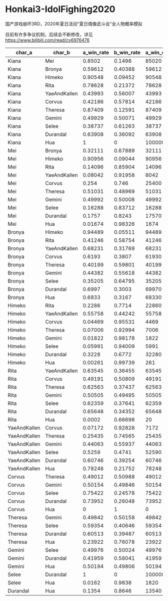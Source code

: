 # Honkai3-IdolFighing2020
国产游戏崩坏3RD，2020年夏日活动“夏日偶像武斗会”全人物概率模拟

目前有许多争议机制，后续会不断修改，详见 https://www.bilibili.com/read/cv6976476 

| char_a       | char_b       | a_win_rate | b_win_rate | a_win_count | b_win_count |
| ------------ | ------------ | ---------- | ---------- | ----------- | ----------- |
| Kiana        | Mei          | 0.8502     | 0.1498     | 85020       | 14980       |
| Kiana        | Bronya       | 0.59612    | 0.40388    | 59612       | 40388       |
| Kiana        | Himeko       | 0.90548    | 0.09452    | 90548       | 9452        |
| Kiana        | Rita         | 0.78628    | 0.21372    | 78628       | 21372       |
| Kiana        | YaeAndKallen | 0.43993    | 0.56007    | 43993       | 56007       |
| Kiana        | Corvus       | 0.42186    | 0.57814    | 42186       | 57814       |
| Kiana        | Theresa      | 0.87409    | 0.12591    | 87409       | 12591       |
| Kiana        | Gemini       | 0.49929    | 0.50071    | 49929       | 50071       |
| Kiana        | Selee        | 0.38737    | 0.61263    | 38737       | 61263       |
| Kiana        | Durandal     | 0.63908    | 0.36092    | 63908       | 36092       |
| Kiana        | Hua          | 1          | 0          | 100000      | 0           |
| Mei          | Bronya       | 0.32111    | 0.67889    | 32111       | 67889       |
| Mei          | Himeko       | 0.90956    | 0.09044    | 90956       | 9044        |
| Mei          | Rita         | 0.14096    | 0.85904    | 14096       | 85904       |
| Mei          | YaeAndKallen | 0.08042    | 0.91958    | 8042        | 91958       |
| Mei          | Corvus       | 0.254      | 0.746      | 25400       | 74600       |
| Mei          | Theresa      | 0.51031    | 0.48969    | 51031       | 48969       |
| Mei          | Gemini       | 0.49992    | 0.50008    | 49992       | 50008       |
| Mei          | Selee        | 0.16288    | 0.83712    | 16288       | 83712       |
| Mei          | Durandal     | 0.1757     | 0.8243     | 17570       | 82430       |
| Mei          | Hua          | 0.01674    | 0.98326    | 1674        | 98326       |
| Bronya       | Himeko       | 0.94489    | 0.05511    | 94489       | 5511        |
| Bronya       | Rita         | 0.41246    | 0.58754    | 41246       | 58754       |
| Bronya       | YaeAndKallen | 0.68231    | 0.31769    | 68231       | 31769       |
| Bronya       | Corvus       | 0.6193     | 0.3807     | 61930       | 38070       |
| Bronya       | Theresa      | 0.40199    | 0.59801    | 40199       | 59801       |
| Bronya       | Gemini       | 0.44382    | 0.55618    | 44382       | 55618       |
| Bronya       | Selee        | 0.35205    | 0.64795    | 35205       | 64795       |
| Bronya       | Durandal     | 0.6997     | 0.3003     | 69970       | 30030       |
| Bronya       | Hua          | 0.6833     | 0.3167     | 68330       | 31670       |
| Himeko       | Rita         | 0.2286     | 0.7714     | 22860       | 77140       |
| Himeko       | YaeAndKallen | 0.55758    | 0.44242    | 55758       | 44242       |
| Himeko       | Corvus       | 0.04469    | 0.95531    | 4469        | 95531       |
| Himeko       | Theresa      | 0.07006    | 0.92994    | 7006        | 92994       |
| Himeko       | Gemini       | 0.01822    | 0.98178    | 1822        | 98178       |
| Himeko       | Selee        | 0.05991    | 0.94009    | 5991        | 94009       |
| Himeko       | Durandal     | 0.3228     | 0.6772     | 32280       | 67720       |
| Himeko       | Hua          | 0.00261    | 0.99739    | 261         | 99739       |
| Rita         | YaeAndKallen | 0.63545    | 0.36455    | 63545       | 36455       |
| Rita         | Corvus       | 0.49191    | 0.50809    | 49191       | 50809       |
| Rita         | Theresa      | 0.62563    | 0.37437    | 62563       | 37437       |
| Rita         | Gemini       | 0.50505    | 0.49495    | 50505       | 49495       |
| Rita         | Selee        | 0.62359    | 0.37641    | 62359       | 37641       |
| Rita         | Durandal     | 0.65648    | 0.34352    | 65648       | 34352       |
| Rita         | Hua          | 0.0002     | 0.66698    | 20          | 66698       |
| YaeAndKallen | Corvus       | 0.07172    | 0.92828    | 7172        | 92828       |
| YaeAndKallen | Theresa      | 0.25435    | 0.74565    | 25435       | 74565       |
| YaeAndKallen | Gemini       | 0.44063    | 0.55937    | 44063       | 55937       |
| YaeAndKallen | Selee        | 0.5259     | 0.4741     | 52590       | 47410       |
| YaeAndKallen | Durandal     | 0.60746    | 0.39254    | 60746       | 39254       |
| YaeAndKallen | Hua          | 0.78248    | 0.21752    | 78248       | 21752       |
| Corvus       | Theresa      | 0.49012    | 0.50988    | 49012       | 50988       |
| Corvus       | Gemini       | 0.50154    | 0.49846    | 50154       | 49846       |
| Corvus       | Selee        | 0.75422    | 0.24578    | 75422       | 24578       |
| Corvus       | Durandal     | 0.73952    | 0.26048    | 73952       | 26048       |
| Corvus       | Hua          | 0          | 1          | 0           | 100000      |
| Theresa      | Gemini       | 0.49842    | 0.50158    | 49842       | 50158       |
| Theresa      | Selee        | 0.59354    | 0.40646    | 59354       | 40646       |
| Theresa      | Durandal     | 0.60513    | 0.39487    | 60513       | 39487       |
| Theresa      | Hua          | 0.23922    | 0.76078    | 23922       | 76078       |
| Gemini       | Selee        | 0.49976    | 0.50024    | 49976       | 50024       |
| Gemini       | Durandal     | 0.41959    | 0.58041    | 41959       | 58041       |
| Gemini       | Hua          | 0.50194    | 0.49806    | 50194       | 49806       |
| Selee        | Durandal     | 1          | 0          | 100000      | 0           |
| Selee        | Hua          | 0.0162     | 0.9838     | 1620        | 98380       |
| Durandal     | Hua          | 0.1354     | 0.8646     | 13540       | 86460       |
